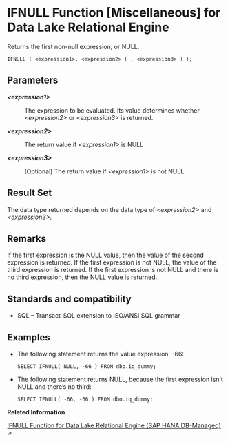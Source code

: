 <!-- loioa557e29b84f21015b460f69ff0fed6da -->

# IFNULL Function \[Miscellaneous\] for Data Lake Relational Engine

Returns the first non-null expression, or NULL.



```
IFNULL ( <expression1>, <expression2> [ , <expression3> ] );
```



<a name="loioa557e29b84f21015b460f69ff0fed6da__IFNULL_parm1"/>

## Parameters


<dl>
<dt><b>

*<expression1\>*

</b></dt>
<dd>

The expression to be evaluated. Its value determines whether *<expression2\>* or *<expression3\>* is returned.



</dd><dt><b>

*<expression2\>*

</b></dt>
<dd>

The return value if *<expression1\>* is NULL



</dd><dt><b>

*<expression3\>*

</b></dt>
<dd>

\(Optional\) The return value if *<expression1\>* is not NULL.



</dd>
</dl>



<a name="loioa557e29b84f21015b460f69ff0fed6da__IFNULL_returns1"/>

## Result Set

The data type returned depends on the data type of *<expression2\>* and *<expression3\>*.



<a name="loioa557e29b84f21015b460f69ff0fed6da__IFNULL_remarks1"/>

## Remarks

If the first expression is the NULL value, then the value of the second expression is returned. If the first expression is not NULL, the value of the third expression is returned. If the first expression is not NULL and there is no third expression, then the NULL value is returned.



<a name="loioa557e29b84f21015b460f69ff0fed6da__IFNULL_standards1"/>

## Standards and compatibility

-   SQL – Transact-SQL extension to ISO/ANSI SQL grammar



<a name="loioa557e29b84f21015b460f69ff0fed6da__IFNULL_example1"/>

## Examples

-   The following statement returns the value expression: -66:

    ```
    SELECT IFNULL( NULL, -66 ) FROM dbo.iq_dummy;
    ```

-   The following statement returns NULL, because the first expression isn’t NULL and there’s no third:

    ```
    SELECT IFNULL( -66, -66 ) FROM dbo.iq_dummy;
    ```


**Related Information**  


[IFNULL Function for Data Lake Relational Engine (SAP HANA DB-Managed)](https://help.sap.com/viewer/a898e08b84f21015969fa437e89860c8/2023_4_QRC/en-US/059555a4b6fd4824851aa1d544d77a10.html "Returns the first non-null expression, or NULL.") :arrow_upper_right:


